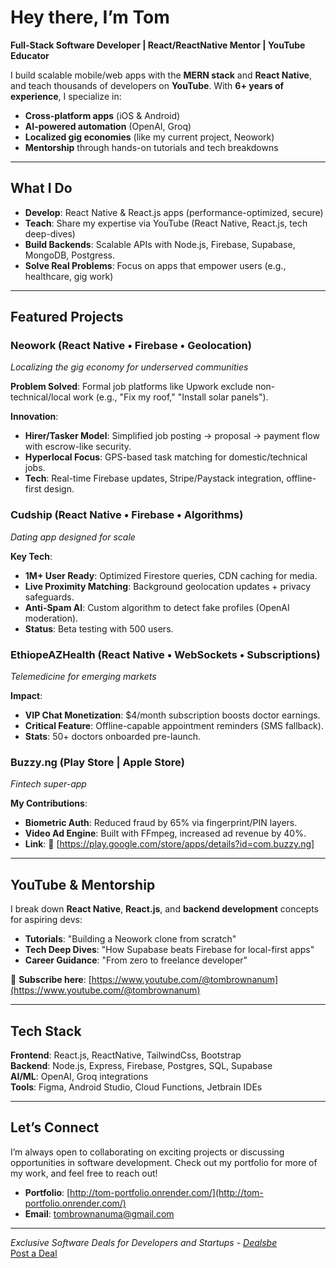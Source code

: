 # Hey there, I’m Tom  
**Full-Stack Software Developer | React/ReactNative Mentor | YouTube Educator**

I build scalable mobile/web apps with the **MERN stack** and **React Native**, and teach thousands of developers on **YouTube**. With **6+ years of experience**, I specialize in:

- **Cross-platform apps** (iOS & Android)  
- **AI-powered automation** (OpenAI, Groq)  
- **Localized gig economies** (like my current project, Neowork)  
- **Mentorship** through hands-on tutorials and tech breakdowns  

---

## What I Do  
- **Develop**: React Native & React.js apps (performance-optimized, secure)  
- **Teach**: Share my expertise via YouTube (React Native, React.js, tech deep-dives)  
- **Build Backends**: Scalable APIs with Node.js, Firebase, Supabase, MongoDB, Postgress.  
- **Solve Real Problems**: Focus on apps that empower users (e.g., healthcare, gig work)  

---

## Featured Projects  

### Neowork (React Native • Firebase • Geolocation)  
*Localizing the gig economy for underserved communities*  

**Problem Solved**: Formal job platforms like Upwork exclude non-technical/local work (e.g., "Fix my roof," "Install solar panels").  

**Innovation**:  
- **Hirer/Tasker Model**: Simplified job posting → proposal → payment flow with escrow-like security.  
- **Hyperlocal Focus**: GPS-based task matching for domestic/technical jobs.  
- **Tech**: Real-time Firebase updates, Stripe/Paystack integration, offline-first design.  

### Cudship (React Native • Firebase • Algorithms)  
*Dating app designed for scale*  

**Key Tech**:  
- **1M+ User Ready**: Optimized Firestore queries, CDN caching for media.  
- **Live Proximity Matching**: Background geolocation updates + privacy safeguards.  
- **Anti-Spam AI**: Custom algorithm to detect fake profiles (OpenAI moderation).  
- **Status**: Beta testing with 500 users.  

### EthiopeAZHealth (React Native • WebSockets • Subscriptions)  
*Telemedicine for emerging markets*  

**Impact**:  
- **VIP Chat Monetization**: $4/month subscription boosts doctor earnings.  
- **Critical Feature**: Offline-capable appointment reminders (SMS fallback).  
- **Stats**: 50+ doctors onboarded pre-launch.  

### Buzzy.ng (Play Store | Apple Store)  
*Fintech super-app*  

**My Contributions**:  
- **Biometric Auth**: Reduced fraud by 65% via fingerprint/PIN layers.  
- **Video Ad Engine**: Built with FFmpeg, increased ad revenue by 40%.  
- **Link**: 🔗 [https://play.google.com/store/apps/details?id=com.buzzy.ng]  

---

## YouTube & Mentorship  
I break down **React Native**, **React.js**, and **backend development** concepts for aspiring devs:  

- **Tutorials**: "Building a Neowork clone from scratch"  
- **Tech Deep Dives**: "How Supabase beats Firebase for local-first apps"  
- **Career Guidance**: "From zero to freelance developer"  

🔗 **Subscribe here**: [https://www.youtube.com/@tombrownanum](https://www.youtube.com/@tombrownanum)  

---

##  Tech Stack  

**Frontend**: React.js, ReactNative, TailwindCss, Bootstrap  
**Backend**: Node.js, Express, Firebase, Postgres, SQL, Supabase  
**AI/ML**: OpenAI, Groq integrations  
**Tools**: Figma, Android Studio, Cloud Functions, Jetbrain IDEs  

---

## Let’s Connect  

I’m always open to collaborating on exciting projects or discussing opportunities in software development. Check out my portfolio for more of my work, and feel free to reach out!  

-  **Portfolio**: [http://tom-portfolio.onrender.com/](http://tom-portfolio.onrender.com/)  
-  **Email**: [tombrownanuma@gmail.com](mailto:tombrownanuma@gmail.com)  

---

*Exclusive Software Deals for Developers and Startups - [Dealsbe](#)*  
[Post a Deal](#)
